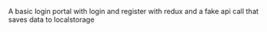 A basic login portal with login and register with redux and a fake api call that saves data to localstorage